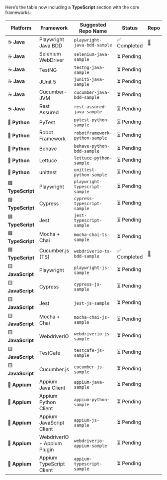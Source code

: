 Here’s the table now including a **TypeScript** section with the core frameworks:

| Platform          | Framework                   | Suggested Repo Name            | Status      | Repo                                                               | Contributor                                       |
| ----------------- | --------------------------- | ------------------------------ | ----------- | ------------------------------------------------------------------ | ------------------------------------------------- |
| ☕️ **Java**       | Playwright Java BDD         | `playwright-java-bdd-sample`   | ✅ Completed | [🔗](https://github.com/Test-Architect/playwright-java-bdd-sample) | [lamhotsiagian](https://github.com/lamhotsiagian) |
| ☕️ **Java**       | Selenium WebDriver          | `selenium-java-sample`         | ⏳ Pending   |                                                                    |                                                   |
| ☕️ **Java**       | TestNG                      | `testng-java-sample`           | ⏳ Pending   |                                                                    |                                                   |
| ☕️ **Java**       | JUnit 5                     | `junit5-java-sample`           | ⏳ Pending   |                                                                    |                                                   |
| ☕️ **Java**       | Cucumber-JVM                | `cucumber-java-bdd-sample`     | ⏳ Pending   |                                                                    |                                                   |
| ☕️ **Java**       | Rest Assured                | `rest-assured-java-sample`     | ⏳ Pending   |                                                                    |                                                   |
| 🐍 **Python**     | PyTest                      | `pytest-python-sample`         | ⏳ Pending   |                                                                    |                                                   |
| 🐍 **Python**     | Robot Framework             | `robotframework-python-sample` | ⏳ Pending   |                                                                    |                                                   |
| 🐍 **Python**     | Behave                      | `behave-python-bdd-sample`     | ⏳ Pending   |                                                                    |                                                   |
| 🐍 **Python**     | Lettuce                     | `lettuce-python-sample`        | ⏳ Pending   |                                                                    |                                                   |
| 🐍 **Python**     | unittest                    | `unittest-python-sample`       | ⏳ Pending   |                                                                    |                                                   |
| 🟦 **TypeScript** | Playwright                  | `playwright-typescript-sample` | ⏳ Pending   |                                                                    |                                                   |
| 🟦 **TypeScript** | Cypress                     | `cypress-typescript-sample`    | ⏳ Pending   |                                                                    |
| 🟦 **TypeScript** | Jest                        | `jest-typescript-sample`       | ⏳ Pending   |                                                                    |                                                   |
| 🟦 **TypeScript** | Mocha + Chai                | `mocha-chai-ts-sample`         | ⏳ Pending   |                                                                    |                                                   |
| 🟦 **TypeScript** | Cucumber.js (TS)            | `webdriverio-ts-bdd-sample`    | ✅ Completed | [🔗](https://github.com/Test-Architect/webdriverio-js-sample)      | [KennyFrans](https://github.com/KennyFrans)   |
| 🟨 **JavaScript** | Playwright                  | `playwright-js-sample`         | ⏳ Pending   |                                                                    |                                                   |
| 🟨 **JavaScript** | Cypress                     | `cypress-js-sample`            | ⏳ Pending   |                                                                    |                                                   |
| 🟨 **JavaScript** | Jest                        | `jest-js-sample`               | ⏳ Pending   |                                                                    |                                                   |
| 🟨 **JavaScript** | Mocha + Chai                | `mocha-chai-js-sample`         | ⏳ Pending   |                                                                    |                                                   |
| 🟨 **JavaScript** | WebdriverIO                 | `webdriverio-js-sample`        | ⏳ Pending   |                                                                    |                                                 |
| 🟨 **JavaScript** | TestCafe                    | `testcafe-js-sample`           | ⏳ Pending   |                                                                    |                                                   |
| 🟨 **JavaScript** | Cucumber.js                 | `cucumber-js-sample`           | ⏳ Pending   |                                                                    |                                                   |
| 🤖 **Appium**     | Appium Java Client          | `appium-java-sample`           | ⏳ Pending   |                                                                    |                                                   |
| 🤖 **Appium**     | Appium Python Client        | `appium-python-sample`         | ⏳ Pending   |                                                                    |                                                   |
| 🤖 **Appium**     | Appium JavaScript Client    | `appium-js-sample`             | ⏳ Pending   |                                                                    |                                                   |
| 🤖 **Appium**     | WebdriverIO + Appium Plugin | `webdriverio-appium-sample`    | ⏳ Pending   |                                                                    |                                                   |
| 🤖 **Appium**     | Appium TypeScript Client    | `appium-typescript-sample`     | ⏳ Pending   |                                                                    |                                                   |

